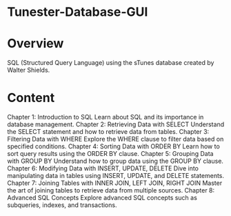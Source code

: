 # Tunester-Database-GUI

# Overview
SQL (Structured Query Language) using the sTunes database created by Walter Shields.

# Content
Chapter 1: Introduction to SQL
Learn about SQL and its importance in database management.
Chapter 2: Retrieving Data with SELECT
Understand the SELECT statement and how to retrieve data from tables.
Chapter 3: Filtering Data with WHERE
Explore the WHERE clause to filter data based on specified conditions.
Chapter 4: Sorting Data with ORDER BY
Learn how to sort query results using the ORDER BY clause.
Chapter 5: Grouping Data with GROUP BY
Understand how to group data using the GROUP BY clause.
Chapter 6: Modifying Data with INSERT, UPDATE, DELETE
Dive into manipulating data in tables using INSERT, UPDATE, and DELETE statements.
Chapter 7: Joining Tables with INNER JOIN, LEFT JOIN, RIGHT JOIN
Master the art of joining tables to retrieve data from multiple sources.
Chapter 8: Advanced SQL Concepts
Explore advanced SQL concepts such as subqueries, indexes, and transactions.
